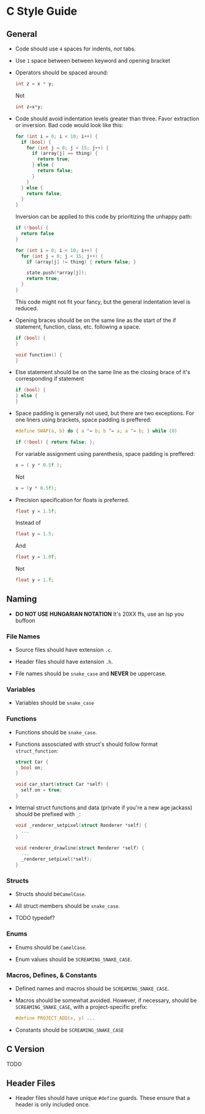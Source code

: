 # C Style Guide

## General

- Code should use `4` spaces for indents, *not* tabs.

- Use `1` space between between keyword and opening bracket

- Operators should be spaced around:
  ```c
  int z = x * y;
  ```
  Not
  ```c
  int z=x*y;
  ```

- Code should avoid indentation levels greater than three. Favor extraction or
  inversion. Bad code would look like this:
  ```c
  for (int i = 0; i < 10; i++) {
    if (bool) {
      for (int j = 0; j < 15; j++) {
        if (array[j] == thing) {
          return true;
        } else {
          return false;
        }
      }
    } else {
      return false;
    }
  }
  ```
  Inversion can be applied to this code by prioritizing the unhappy path:
  ```c
  if (!bool) {
    return false
  }

  for (int i = 0; i < 10; i++) {
    for (int j = 0; j < 15; j++) {
      if (array[j] != thing) { return false; }

      state.push(*array[j]);
      return true;
    }
  }
  ```
  This code might not fit your fancy, but the general indentation level is reduced.

- Opening braces should be on the same line as the start of the if statement,
  function, class, etc. following a space.
  ```c
  if (bool) {
  }

  void function() {
  }
  ```

- Else statement should be on the same line as the closing brace of it's
  corresponding if statement
  ```c
  if (bool) {
  } else {
  }
  ```

- Space padding is generally not used, but there are two exceptions.
  For one liners using brackets, space padding is preffered:
  ```c
  #define SWAP(a, b) do { a ^= b; b ^= a; a ^= b; } while (0)

  if (!bool) { return false; };
  ```
  For variable assignment using parenthesis, space padding is preffered:
  ```c
  x = ( y * 0.5f );
  ```
  Not
  ```c
  x = (y * 0.5f);
  ```

- Precision specification for floats is preferred.
  ```c
  float y = 1.5f;
  ```
  Instead of
  ```c
  float y = 1.5;
  ```
  And
  ```c
  float y = 1.0f;
  ```
  Not
  ```c
  float y = 1.f;
  ```

## Naming

- **DO NOT USE HUNGARIAN NOTATION**
  It's 20XX ffs, use an lsp you buffoon

### File Names

- Source files should have extension `.c`.

- Header files should have extension `.h`.

- File names should be `snake_case` and **NEVER** be uppercase.

### Variables

- Variables should be `snake_case`

### Functions

- Functions should be `snake_case`.

- Functions assosciated with struct's should follow format `struct_function`:
  ```c
  struct Car {
    bool on;
  }

  void car_start(struct Car *self) {
    self.on = true;
  }
  ```

- Internal struct functions and data (private if you're a new age jackass)
  should be prefixed with `_`:
  ```c
  void _renderer_setpixel(struct Renderer *self) {
    ...
  }

  void renderer_drawline(struct Renderer *self) {
    ...
    _renderer_setpixel(*self);
  }
  ```

### Structs

- Structs should be`CamelCase`.

- All struct members should be `snake_case`.

- TODO typedef?

### Enums

- Enums should be `CamelCase`.

- Enum values should be `SCREAMING_SNAKE_CASE`.

### Macros, Defines, & Constants

- Defined names and macros should be `SCREAMING_SNAKE_CASE`.

- Macros should be somewhat avoided. However, if necessary, should be
  `SCREAMING_SNAKE_CASE`, with a project-specific prefix:
  ```c
  #define PROJECT_ADD(x, y) ...
  ```

- Constants should be `SCREAMING_SNAKE_CASE`


## C Version

TODO


## Header Files

- Header files should have unique `#define` guards. These ensure that a header
  is only included once.
